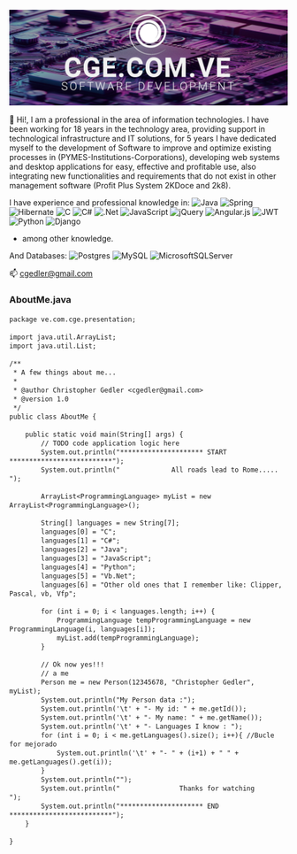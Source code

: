 ![This is my personal website](https://github.com/cgedler/cgedler/blob/main/linkedin.png)

👋 Hi!, I am a professional in the area of information technologies. I have been working for 18 years in the technology area, providing support in technological infrastructure and IT solutions, for 5 years I have dedicated myself to the development of Software to improve and optimize existing processes in (PYMES-Institutions-Corporations), developing web systems and desktop applications for easy, effective and profitable use, also integrating new functionalities and requirements that do not exist in other management software (Profit Plus System 2KDoce and 2k8).

I have experience and professional knowledge in:
![Java](https://img.shields.io/badge/java-%23ED8B00.svg?style=for-the-badge&logo=openjdk&logoColor=white) ![Spring](https://img.shields.io/badge/spring-%236DB33F.svg?style=for-the-badge&logo=spring&logoColor=white) ![Hibernate](https://img.shields.io/badge/Hibernate-59666C?style=for-the-badge&logo=Hibernate&logoColor=white) ![C](https://img.shields.io/badge/c-%2300599C.svg?style=for-the-badge&logo=c&logoColor=white) ![C#](https://img.shields.io/badge/c%23-%23239120.svg?style=for-the-badge&logo=csharp&logoColor=white) ![.Net](https://img.shields.io/badge/.NET-5C2D91?style=for-the-badge&logo=.net&logoColor=white) ![JavaScript](https://img.shields.io/badge/javascript-%23323330.svg?style=for-the-badge&logo=javascript&logoColor=%23F7DF1E) ![jQuery](https://img.shields.io/badge/jquery-%230769AD.svg?style=for-the-badge&logo=jquery&logoColor=white) ![Angular.js](https://img.shields.io/badge/angular.js-%23E23237.svg?style=for-the-badge&logo=angularjs&logoColor=white) ![JWT](https://img.shields.io/badge/JWT-black?style=for-the-badge&logo=JSON%20web%20tokens) ![Python](https://img.shields.io/badge/python-3670A0?style=for-the-badge&logo=python&logoColor=ffdd54) ![Django](https://img.shields.io/badge/django-%23092E20.svg?style=for-the-badge&logo=django&logoColor=white)
- among other knowledge.

And Databases: ![Postgres](https://img.shields.io/badge/postgres-%23316192.svg?style=for-the-badge&logo=postgresql&logoColor=white) ![MySQL](https://img.shields.io/badge/mysql-%2300f.svg?style=for-the-badge&logo=mysql&logoColor=white) ![MicrosoftSQLServer](https://img.shields.io/badge/Microsoft%20SQL%20Server-CC2927?style=for-the-badge&logo=microsoft%20sql%20server&logoColor=white)

📫 cgedler@gmail.com

### **AboutMe.java**
```
package ve.com.cge.presentation;

import java.util.ArrayList;
import java.util.List;

/**
 * A few things about me...
 * 
 * @author Christopher Gedler <cgedler@gmail.com>
 * @version 1.0
 */
public class AboutMe {

    public static void main(String[] args) {
        // TODO code application logic here
        System.out.println("********************* START **************************");
        System.out.println("             All roads lead to Rome.....              ");
        
        ArrayList<ProgrammingLanguage> myList = new ArrayList<ProgrammingLanguage>();
        
        String[] languages = new String[7];
        languages[0] = "C";
        languages[1] = "C#";
        languages[2] = "Java";
        languages[3] = "JavaScript";
        languages[4] = "Python";
        languages[5] = "Vb.Net";
        languages[6] = "Other old ones that I remember like: Clipper, Pascal, vb, Vfp";
        
        for (int i = 0; i < languages.length; i++) {
            ProgrammingLanguage tempProgrammingLanguage = new ProgrammingLanguage(i, languages[i]);
            myList.add(tempProgrammingLanguage);    
        }
        
        // Ok now yes!!!
        // a me
        Person me = new Person(12345678, "Christopher Gedler", myList);
        System.out.println("My Person data :");
        System.out.println('\t' + "- My id: " + me.getId());
        System.out.println('\t' + "- My name: " + me.getName());
        System.out.println('\t' + "- Languages I know : ");
        for (int i = 0; i < me.getLanguages().size(); i++){ //Bucle for mejorado
            System.out.println('\t' + "- " + (i+1) + " " + me.getLanguages().get(i));    
        } 
        System.out.println("");
        System.out.println("               Thanks for watching                  ");
        System.out.println("********************* END **************************");   
    }
    
}
```


